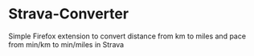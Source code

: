 # Strava-Converter
Simple Firefox extension to convert distance from km to miles and pace from min/km to min/miles in Strava
